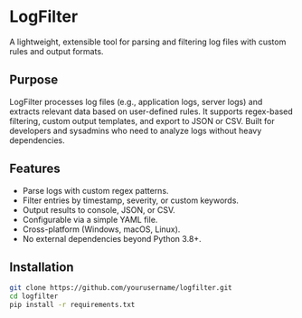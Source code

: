 # LogFilter

A lightweight, extensible tool for parsing and filtering log files with custom rules and output formats.

## Purpose

LogFilter processes log files (e.g., application logs, server logs) and extracts relevant data based on user-defined rules. It supports regex-based filtering, custom output templates, and export to JSON or CSV. Built for developers and sysadmins who need to analyze logs without heavy dependencies.

## Features

- Parse logs with custom regex patterns.
- Filter entries by timestamp, severity, or custom keywords.
- Output results to console, JSON, or CSV.
- Configurable via a simple YAML file.
- Cross-platform (Windows, macOS, Linux).
- No external dependencies beyond Python 3.8+.

## Installation

```bash
git clone https://github.com/yourusername/logfilter.git
cd logfilter
pip install -r requirements.txt
